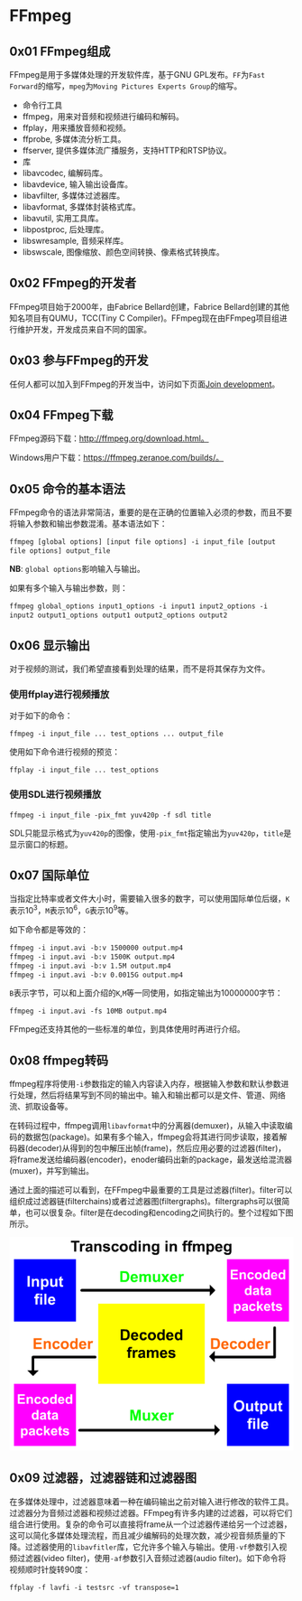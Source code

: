 # FFmpeg

## 0x01 FFmpeg组成

FFmpeg是用于多媒体处理的开发软件库，基于GNU GPL发布。`FF`为`Fast Forward`的缩写，`mpeg`为`Moving Pictures Experts Group`的缩写。

- 命令行工具
 - ffmpeg，用来对音频和视频进行编码和解码。
 - ffplay，用来播放音频和视频。
 - ffprobe, 多媒体流分析工具。
 - ffserver, 提供多媒体流广播服务，支持HTTP和RTSP协议。
- 库
 - libavcodec, 编解码库。
 - libavdevice, 输入输出设备库。
 - libavfilter, 多媒体过滤器库。
 - libavformat, 多媒体封装格式库。
 - libavutil, 实用工具库。
 - libpostproc, 后处理库。
 - libswresample, 音频采样库。
 - libswscale, 图像缩放、颜色空间转换、像素格式转换库。

## 0x02 FFmpeg的开发者

FFmpeg项目始于2000年，由Fabrice Bellard创建，Fabrice Bellard创建的其他知名项目有QUMU，TCC(Tiny C Compiler)。FFmpeg现在由FFmpeg项目组进行维护开发，开发成员来自不同的国家。

## 0x03 参与FFmpeg的开发

任何人都可以加入到FFmpeg的开发当中，访问如下页面[Join development][ffmpeg_contact]。

## 0x04 FFmpeg下载

FFmpeg源码下载：http://ffmpeg.org/download.html。

Windows用户下载：https://ffmpeg.zeranoe.com/builds/。

## 0x05 命令的基本语法

FFmpeg命令的语法非常简洁，重要的是在正确的位置输入必须的参数，而且不要将输入参数和输出参数混淆。基本语法如下：

```shell
ffmpeg [global options] [input file options] -i input_file [output file options] output_file
```

**NB**: `global options`影响输入与输出。

如果有多个输入与输出参数，则：
```shell
ffmpeg global_options input1_options -i input1 input2_options -i input2 output1_options output1 output2_options output2
```

## 0x06 显示输出

对于视频的测试，我们希望直接看到处理的结果，而不是将其保存为文件。

### 使用ffplay进行视频播放

对于如下的命令：

```shell
ffmpeg -i input_file ... test_options ... output_file
```

使用如下命令进行视频的预览：

```shell
ffplay -i input_file ... test_options
```

### 使用SDL进行视频播放

```shell
ffmpeg -i input_file -pix_fmt yuv420p -f sdl title
```

SDL只能显示格式为`yuv420p`的图像，使用`-pix_fmt`指定输出为`yuv420p`，`title`是显示窗口的标题。

## 0x07 国际单位

当指定比特率或者文件大小时，需要输入很多的数字，可以使用国际单位后缀，`K`表示10<sup>3</sup>，`M`表示10<sup>6</sup>，`G`表示10<sup>9</sup>等。

如下命令都是等效的：

```shell
ffmpeg -i input.avi -b:v 1500000 output.mp4
ffmpeg -i input.avi -b:v 1500K output.mp4
ffmpeg -i input.avi -b:v 1.5M output.mp4
ffmpeg -i input.avi -b:v 0.0015G output.mp4
```

`B`表示字节，可以和上面介绍的`K`,`M`等一同使用，如指定输出为10000000字节：

```shell
ffmpeg -i input.avi -fs 10MB output.mp4
```      

FFmpeg还支持其他的一些标准的单位，到具体使用时再进行介绍。

## 0x08 ffmpeg转码

ffmpeg程序将使用`-i`参数指定的输入内容读入内存，根据输入参数和默认参数进行处理，然后将结果写到不同的输出中。输入和输出都可以是文件、管道、网络流、抓取设备等。

在转码过程中，ffmpeg调用`libavformat`中的分离器(demuxer)，从输入中读取编码的数据包(package)。如果有多个输入，ffmpeg会将其进行同步读取，接着解码器(decoder)从得到的包中解压出帧(frame)，然后应用必要的过滤器(filter)，将frame发送给编码器(encoder)，enoder编码出新的package，最发送给混流器(muxer)，并写到输出。

通过上面的描述可以看到，在FFmpeg中最重要的工具是过滤器(filter)。filter可以组织成过滤器链(filterchains)或者过滤器图(filtergraphs)。filtergraphs可以很简单，也可以很复杂。filter是在decoding和encoding之间执行的。整个过程如下图所示。

![transcoding][transcoding]

## 0x09 过滤器，过滤器链和过滤器图

在多媒体处理中，过滤器意味着一种在编码输出之前对输入进行修改的软件工具。过滤器分为音频过滤器和视频过滤器。FFmpeg有许多内建的过滤器，可以将它们组合进行使用。复杂的命令可以直接将frame从一个过滤器传递给另一个过滤器，这可以简化多媒体处理流程，而且减少编解码的处理次数，减少视音频质量的下降。过滤器使用的`libavfitler`库，它允许多个输入与输出。使用`-vf`参数引入视频过滤器(video filter)，使用`-af`参数引入音频过滤器(audio filter)。如下命令将视频顺时针旋转90度：

```shell
ffplay -f lavfi -i testsrc -vf transpose=1
```



[ffmpeg_contact]:http://www.ffmpeg.org/contact.html
[ffmpeg_website]:http://ffmpeg.org/download.html
[transcoding]:https://raw.githubusercontent.com/Furzoom/booknote/master/images/ffmpeg/ffmpeg_basic.png
